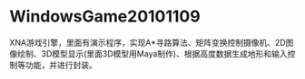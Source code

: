 # WindowsGame20101109
XNA游戏引擎，里面有演示程序，实现A*寻路算法、矩阵变换控制摄像机、2D图像绘制、3D模型显示(里面3D模型用Maya制作)、根据高度数据生成地形和输入控制等功能，并进行封装。
